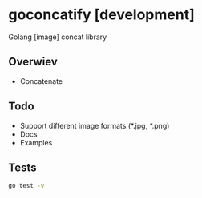 # goconcatify [development]
Golang [image] concat library

## Overwiev
- Concatenate 

## Todo 
- Support different image formats (*.jpg, *.png)
- Docs
- Examples 


## Tests
```bash
go test -v
```

